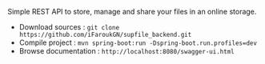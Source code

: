 Simple REST API to store, manage and share your files in an online storage.

 - Download sources : `git clone https://github.com/iFaroukGN/supfile_backend.git`
 - Compile project : `mvn spring-boot:run -Dspring-boot.run.profiles=dev`
 - Browse documentation : `http://localhost:8080/swagger-ui.html`



